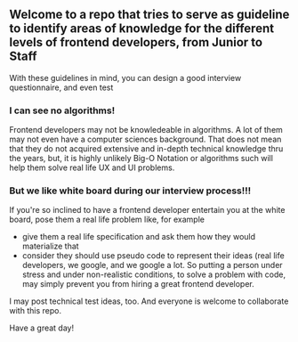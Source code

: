 ## Welcome to a repo that tries to serve as guideline to identify areas of knowledge for the different levels of frontend developers, from Junior to Staff

With these guidelines in mind, you can design a good interview questionnaire, and even test


### I can see no algorithms!

Frontend developers may not be knowledeable in algorithms. A lot of them may not even have a computer sciences background. 
That does not mean that they do not acquired extensive and in-depth technical knowledge thru the years, but, it is highly unlikely Big-O Notation or algorithms such will
help them solve real life UX and UI problems.

### But we like white board during our interview process!!!

If you're so inclined to have a frontend developer entertain you at the white board, pose them a real life problem like, for example

* give them a real life specification and ask them how they would materialize that 
* consider they should use pseudo code to represent their ideas (real life developers, we google, and we google a lot. So putting a person under stress and under
non-realistic conditions, to solve a problem with code, may simply prevent you from hiring a great frontend developer.

I may post technical test ideas, too. And everyone is welcome to collaborate with this repo.

Have a great day!
